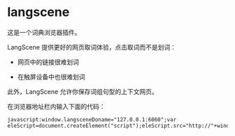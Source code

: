 langscene
=========

这是一个词典浏览器插件。

LangScene 提供更好的网页取词体验，点击取词而不是划词：

* 网页中的链接很难划词

* 在触屏设备中也很难划词 

此外，LangScene 允许你保存词组句型的上下文网页。



在浏览器地址栏内输入下面的代码：
```
javascript:window.langsceneDoname="127.0.0.1:6060";var eleScript=document.createElement("script");eleScript.src="http://"+window.langsceneDoname+"/langscene/public/index.js";document.body.appendChild(eleScript);
```
